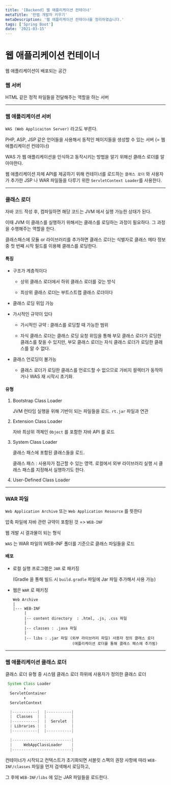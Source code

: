 ```yaml
---
title: '[Backend] 웹 애플리케이션 컨테이너'
metaTitle: '만렙 개발자 키우기'
metaDescription: '웹 애플리케이션 컨테이너를 정리하였습니다.'
tags: ['Spring Boot']
date: '2021-03-15'
---
```


# 웹 애플리케이션 컨테이너

웹 애플리케이션이 배포되는 공간

### 웹 서버

HTML 같은 정적 파일들을 전달해주는 역할을 하는 서버

<hr/>

### 웹 애플리케이션 서버


`WAS (Web Applicaiton Server)` 라고도 부른다.

PHP, ASP, JSP 같은 언어들을 사용해서 동적인 페이지들을 생성할 수 있는 서버 (= 웹 애플리케이션 컨테이너)

WAS 가 웹 애플리케이션을 인식하고 동작시키는 방법을 알기 위해선 클래스 로더를 알아야한다.

웹 애플리케이션 자체 API를 제공하기 위해 컨테이너를 로드하는 `클래스 로더` 와 사용자가 추가한 JSP 나 WAR 파일들을 다루기 위한 `ServletContext Loader`를 사용한다.

<hr/>

### 클래스 로더

자바 코드 작성 후, 컴파일하면 해당 코드는 JVM 에서 실행 가능한 상태가 된다.

이때 JVM 이 클래스를 실행하기 위해서는 클래스를 로딩하는 과정이 필요하다. 그 과정을 수행해주는 역할을 한다.

클래스패스에 모듈 or 라이브러리를 추가하면 클래스 로더는 식별자로 클래스 메타 정보 중 첫 번째 시작 필드를 이용해 클래스를 로딩한다.

#### 특징

- 구조가 계층적이다

    - 상위 클래스 로더에서 하위 클래스 로더를 갖는 방식

    - 최상위 클래스 로더는 부트스트랩 클래스 로더이다


- 클래스 로딩 위임 가능


- 가시적인 규약이 있다

    - 가시적인 규약 : 클래스를 로딩할 때 가능한 범위

    - 자식 클래스 로더는 클래스 로딩 요청 위임을 통해 부모 클래스 로더가 로딩한 클래스를 찾을 수 있지만, 부모 클래스 로더는 자식 클래스 로더가 로딩한 클래스를 알 수 없다.


- 클래스 언로딩이 불가능

    - 클래스 로더가 로딩한 클래스를 언로드할 수 없으므로 가비지 컬렉터가 동작하거나 WAS 재 시작시 초기화.


#### 유형

1. Bootstrap Class Loader

    JVM 런타임 실행을 위해 기반이 되는 파일들을 로드. `rt.jar` 파일과 연관


2. Extension Class Loader

    자바 최상위 객체인 `Object` 를 포함한 자바 API 를 로드


3. System Class Loader

    클래스 패스에 포함된 클래스들을 로드.

    클래스 패스 : 사용자가 접근할 수 있는 영역. 로컬에서 외부 라이브러리 실행 시 클래스 패스를 지정해서 실행하기도 한다.


4. User-Defined Class Loader

<hr/>

### WAR 파일

`Web Application Archive` 또는 `Web Application Resource` 를 뜻한다

압축 파일에 자바 관련 규약이 포함된 것 => `WEB-INF`

웹 개발 시 결과물이 되는 형식

`WAS` 는 WAR 파일의 WEB-INF 폴더를 기준으로 클래스 파일들을 로드

#### 배포

- 로컬 실행 프로그램은 `JAR` 로 패키징

  (Gradle 을 통해 빌드 시 `build.gradle` 파일에 Jar 파일 추가해서 사용 가능)


- 웹은 `WAR` 로 패키징

      Web Archive
      |
      |--- WEB-INF
           |
           |-- content directory  : .html, .js, .css 파일
           |
           |-- classes : .java 파일
           |
           |-- libs : .jar 파일 (외부 라이브러리 파일) 사용자 정의 클래스 로더
                                (애플리케이션 로더를 통해 클래스 패스에 추가됨)


<hr/>

### 웹 애플리케이션 클래스 로더

클래스 로더 유형 중 시스템 클래스 로더 하위에 사용자가 정의한 클래스 로더

```java
 System Class Loader
        ⬆
  ServletContainer
        ⬆
  ServletContext
```

```java
  |-----------|  |-----------|
  |  Classes  |  |           |
  |-----------|  |  Servlet  |
  | Libraries |  |           |
  |-----------|  |-----------|

  |--------------------------|
  |     WebAppClassLoader    |
  |--------------------------|
```

컨테이너가 시작되고 컨텍스트가 초기화되면 서블릿 스펙의 권장 사항에 따라 `WEB-INF/classes` 파일을 먼저 검색해서 로딩하고,

그 후에 `WEB-INF/libs` 에 있는 JAR 파일들을 로드한다.
